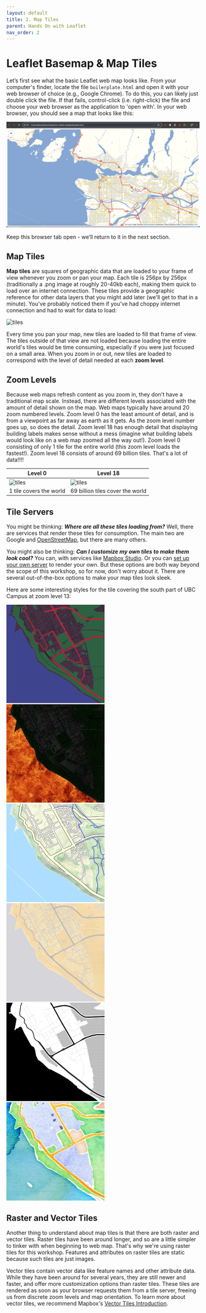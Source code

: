 ```yaml
---
layout: default
title: 2. Map Tiles
parent: Hands On with Leaflet
nav_order: 2
---
```


# Leaflet Basemap & Map Tiles
Let’s first see what the basic Leaflet web map looks like. From your computer's finder, locate the file `boilerplate.html` and open it with your web browser of choice (e.g., Google Chrome). To do this, you can likely just double click the file. If that fails, control-click (i.e. right-click) the file and choose your web browser as the application to 'open with'. In your web browser, you should see a map that looks like this:

![first-view](./images/first-view.png)

Keep this browser tab open - we’ll return to it in the next section.


## Map Tiles
**Map tiles** are squares of geographic data that are loaded to your frame of view whenever you zoom or pan your map. Each tile is 256px by 256px (traditionally a .png image at roughly 20-40kb each), making them quick to load over an internet connection. These tiles provide a geographic reference for other data layers that you might add later (we'll get to that in a minute). You've probably noticed them if you've had choppy internet connection and had to wait for data to load:

![tiles](./images/tiles.gif)

Every time you pan your map, new tiles are loaded to fill that frame of view. The tiles outside of that view are not loaded because loading the entire world's tiles would be time consuming, especially if you were just focused on a small area. When you zoom in or out, new tiles are loaded to correspond with the level of detail needed at each **zoom level**.

## Zoom Levels

Because web maps refresh content as you zoom in, they don't have a traditional map scale. Instead, there are different levels associated with the amount of detail shown on the map.
Web maps typically have around 20 zoom numbered levels. Zoom level 0 has the least amount of detail, and is from a viewpoint as far away as earth as it gets. As the zoom level number goes up, so does the detail. Zoom level 18 has enough detail that displaying building labels makes sense without a mess (imagine what building labels would look like on a web map zoomed all the way out!). Zoom level 0 consisting of only 1 tile for the entire world (this zoom level loads the fastest!). Zoom level 18 consists of around 69 billion tiles. That's a lot of data!!!!

| Level 0                                             | Level 18                                                     |
| --------------------------------------------------- | ------------------------------------------------------------ |
| ![tiles](http://a.tile.openstreetmap.org/0/0/0.png) | ![tiles](http://a.tile.openstreetmap.org/18/41325/89736.png) |
| 1 tile covers the world                             | 69 billion tiles cover the world                             |

<!-- Here's the map tile grid for **zoom level 11 over Vancouver**:
![tiles](/img/vanzoom11.png)

Here's the map tile grid for **zoom level 13 over Vancouver**:
![tiles](/img/vanzoom13.png)
-->

## Tile Servers

You might be thinking: **_Where are all these tiles loading from?_** Well, there are services that render these tiles for consumption. The main two are Google and [OpenStreetMap](https://wiki.openstreetmap.org/wiki/Tile_servers), but there are many others.

You might also be thinking: **_Can I customize my own tiles to make them look cool?_** You can, with services like [Mapbox Studio](https://www.mapbox.com/mapbox-studio/). Or you can [set up your own server](https://medium.com/@Nithanaroy/create-your-own-tile-server-and-map-client-5f7515fff28) to render your own. But these options are both way beyond the scope of this workshop, so for now, don't worry about it. There are several out-of-the-box options to make your map tiles look sleek.

Here are some interesting styles for the tile covering the south part of UBC Campus at zoom level 13:

![tiles](./images/dark.png) ![tiles](./images/fire.png) ![tiles](./images/otd.png)
![tiles](./images/pio.png) ![tiles](./images/stm.png) ![tiles](./images/wtc.jpg)

## Raster and Vector Tiles

Another thing to understand about map tiles is that there are both raster and vector tiles. Raster tiles have been around longer, and so are a little simpler to tinker with when beginning to web map. That's why we're using raster tiles for this workshop. Features and attributes on raster tiles are static because such tiles are just images.

Vector tiles contain vector data like feature names and other attribute data. While they have been around for several years, they are still newer and faster, and offer more customization options than raster tiles. These tiles are rendered as soon as your browser requests them from a tile server, freeing us from discrete zoom levels and map orientation. To learn more about vector tiles, we recommend Mapbox's [Vector Tiles Introduction](https://docs.mapbox.com/data/tilesets/guides/vector-tiles-introduction/).
